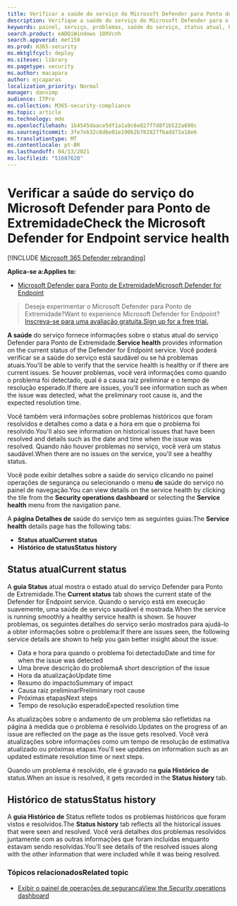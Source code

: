 ```yaml
---
title: Verificar a saúde do serviço do Microsoft Defender para Ponto de Extremidade
description: Verifique a saúde do serviço do Microsoft Defender para o Ponto de Extremidade, veja se o serviço está enfrentando problemas e revise os problemas anteriores que foram resolvidos.
keywords: painel, serviço, problemas, saúde do serviço, status atual, histórico de status, resumo do impacto, causa raiz preliminar, resolução, tempo de resolução, tempo de resolução esperado
search.product: eADQiWindows 10XVcnh
search.appverid: met150
ms.prod: m365-security
ms.mktglfcycl: deploy
ms.sitesec: library
ms.pagetype: security
ms.author: macapara
author: mjcaparas
localization_priority: Normal
manager: dansimp
audience: ITPro
ms.collection: M365-security-compliance
ms.topic: article
ms.technology: mde
ms.openlocfilehash: 1b4545daace5df1a1a9c6e827f7d8f1b522a690c
ms.sourcegitcommit: 3fe7eb32c8d6e01e190b2b782827fbadd73a18e6
ms.translationtype: MT
ms.contentlocale: pt-BR
ms.lasthandoff: 04/13/2021
ms.locfileid: "51687620"
---
```

# <a name="check-the-microsoft-defender-for-endpoint-service-health"></a><span data-ttu-id="e7162-104">Verificar a saúde do serviço do Microsoft Defender para Ponto de Extremidade</span><span class="sxs-lookup"><span data-stu-id="e7162-104">Check the Microsoft Defender for Endpoint service health</span></span>

[!INCLUDE [Microsoft 365 Defender rebranding](../../includes/microsoft-defender.md)]


<span data-ttu-id="e7162-105">**Aplica-se a:**</span><span class="sxs-lookup"><span data-stu-id="e7162-105">**Applies to:**</span></span>
- [<span data-ttu-id="e7162-106">Microsoft Defender para Ponto de Extremidade</span><span class="sxs-lookup"><span data-stu-id="e7162-106">Microsoft Defender for Endpoint</span></span>](https://go.microsoft.com/fwlink/?linkid=2154037)



><span data-ttu-id="e7162-107">Deseja experimentar o Microsoft Defender para Ponto de Extremidade?</span><span class="sxs-lookup"><span data-stu-id="e7162-107">Want to experience Microsoft Defender for Endpoint?</span></span> [<span data-ttu-id="e7162-108">Inscreva-se para uma avaliação gratuita.</span><span class="sxs-lookup"><span data-stu-id="e7162-108">Sign up for a free trial.</span></span>](https://www.microsoft.com/microsoft-365/windows/microsoft-defender-atp?ocid=docs-wdatp-servicestatus-abovefoldlink)

<span data-ttu-id="e7162-109">**A saúde** do serviço fornece informações sobre o status atual do serviço Defender para Ponto de Extremidade.</span><span class="sxs-lookup"><span data-stu-id="e7162-109">**Service health** provides information on the current status of the Defender for Endpoint service.</span></span> <span data-ttu-id="e7162-110">Você poderá verificar se a saúde do serviço está saudável ou se há problemas atuais.</span><span class="sxs-lookup"><span data-stu-id="e7162-110">You'll be able to verify that the service health is healthy or if there are current issues.</span></span> <span data-ttu-id="e7162-111">Se houver problemas, você verá informações como quando o problema foi detectado, qual é a causa raiz preliminar e o tempo de resolução esperado.</span><span class="sxs-lookup"><span data-stu-id="e7162-111">If there are issues, you'll see information such as when the issue was detected, what the preliminary root cause is, and the expected resolution time.</span></span>

<span data-ttu-id="e7162-112">Você também verá informações sobre problemas históricos que foram resolvidos e detalhes como a data e a hora em que o problema foi resolvido.</span><span class="sxs-lookup"><span data-stu-id="e7162-112">You'll also see information on historical issues that have been resolved and details such as the date and time when the issue was resolved.</span></span> <span data-ttu-id="e7162-113">Quando não houver problemas no serviço, você verá um status saudável.</span><span class="sxs-lookup"><span data-stu-id="e7162-113">When there are no issues on the service, you'll see a healthy status.</span></span>

<span data-ttu-id="e7162-114">Você pode exibir detalhes sobre a saúde do  serviço clicando no painel operações de segurança ou selecionando o menu **de** saúde do serviço no painel de navegação.</span><span class="sxs-lookup"><span data-stu-id="e7162-114">You can view details on the service health by clicking the tile from the **Security operations dashboard** or selecting the **Service health** menu from the navigation pane.</span></span>

<span data-ttu-id="e7162-115">A **página Detalhes de** saúde do serviço tem as seguintes guias:</span><span class="sxs-lookup"><span data-stu-id="e7162-115">The **Service health** details page has the following tabs:</span></span>

- <span data-ttu-id="e7162-116">**Status atual**</span><span class="sxs-lookup"><span data-stu-id="e7162-116">**Current status**</span></span>
- <span data-ttu-id="e7162-117">**Histórico de status**</span><span class="sxs-lookup"><span data-stu-id="e7162-117">**Status history**</span></span>

## <a name="current-status"></a><span data-ttu-id="e7162-118">Status atual</span><span class="sxs-lookup"><span data-stu-id="e7162-118">Current status</span></span>
<span data-ttu-id="e7162-119">A **guia Status** atual mostra o estado atual do serviço Defender para Ponto de Extremidade.</span><span class="sxs-lookup"><span data-stu-id="e7162-119">The **Current status** tab shows the current state of the Defender for Endpoint service.</span></span> <span data-ttu-id="e7162-120">Quando o serviço está em execução suavemente, uma saúde de serviço saudável é mostrada.</span><span class="sxs-lookup"><span data-stu-id="e7162-120">When the service is running smoothly a healthy service health is shown.</span></span> <span data-ttu-id="e7162-121">Se houver problemas, os seguintes detalhes do serviço serão mostrados para ajudá-lo a obter informações sobre o problema:</span><span class="sxs-lookup"><span data-stu-id="e7162-121">If there are issues seen, the following service details are shown to help you gain better insight about the issue:</span></span>

- <span data-ttu-id="e7162-122">Data e hora para quando o problema foi detectado</span><span class="sxs-lookup"><span data-stu-id="e7162-122">Date and time for when the issue was detected</span></span>
- <span data-ttu-id="e7162-123">Uma breve descrição do problema</span><span class="sxs-lookup"><span data-stu-id="e7162-123">A short description of the issue</span></span>
- <span data-ttu-id="e7162-124">Hora da atualização</span><span class="sxs-lookup"><span data-stu-id="e7162-124">Update time</span></span>
- <span data-ttu-id="e7162-125">Resumo do impacto</span><span class="sxs-lookup"><span data-stu-id="e7162-125">Summary of impact</span></span>
- <span data-ttu-id="e7162-126">Causa raiz preliminar</span><span class="sxs-lookup"><span data-stu-id="e7162-126">Preliminary root cause</span></span>
- <span data-ttu-id="e7162-127">Próximas etapas</span><span class="sxs-lookup"><span data-stu-id="e7162-127">Next steps</span></span>
- <span data-ttu-id="e7162-128">Tempo de resolução esperado</span><span class="sxs-lookup"><span data-stu-id="e7162-128">Expected resolution time</span></span>

<span data-ttu-id="e7162-129">As atualizações sobre o andamento de um problema são refletidas na página à medida que o problema é resolvido.</span><span class="sxs-lookup"><span data-stu-id="e7162-129">Updates on the progress of an issue are reflected on the page as the issue gets resolved.</span></span> <span data-ttu-id="e7162-130">Você verá atualizações sobre informações como um tempo de resolução de estimativa atualizado ou próximas etapas.</span><span class="sxs-lookup"><span data-stu-id="e7162-130">You'll see updates on information such as an updated estimate resolution time or next steps.</span></span>

<span data-ttu-id="e7162-131">Quando um problema é resolvido, ele é gravado na **guia Histórico de** status.</span><span class="sxs-lookup"><span data-stu-id="e7162-131">When an issue is resolved, it gets recorded in the **Status history** tab.</span></span>

## <a name="status-history"></a><span data-ttu-id="e7162-132">Histórico de status</span><span class="sxs-lookup"><span data-stu-id="e7162-132">Status history</span></span>
<span data-ttu-id="e7162-133">A **guia Histórico de** Status reflete todos os problemas históricos que foram vistos e resolvidos.</span><span class="sxs-lookup"><span data-stu-id="e7162-133">The **Status history** tab reflects all the historical issues that were seen and resolved.</span></span> <span data-ttu-id="e7162-134">Você verá detalhes dos problemas resolvidos juntamente com as outras informações que foram incluídas enquanto estavam sendo resolvidas.</span><span class="sxs-lookup"><span data-stu-id="e7162-134">You'll see details of the resolved issues along with the other information that were included while it was being resolved.</span></span>

### <a name="related-topic"></a><span data-ttu-id="e7162-135">Tópicos relacionados</span><span class="sxs-lookup"><span data-stu-id="e7162-135">Related topic</span></span>
- [<span data-ttu-id="e7162-136">Exibir o painel de operações de segurança</span><span class="sxs-lookup"><span data-stu-id="e7162-136">View the Security operations dashboard</span></span>](security-operations-dashboard.md)

